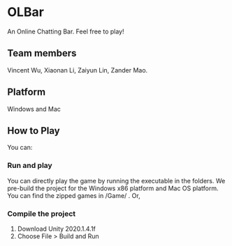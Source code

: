 # OLBar

An Online Chatting Bar. Feel free to play!

## Team members

Vincent Wu, Xiaonan Li, Zaiyun Lin, Zander Mao.  

## Platform

Windows and Mac

## How to Play

You can:  

### Run and play

You can directly play the game by running the executable in the folders. We pre-build the project for the Windows x86 platform and Mac OS platform. You can find the zipped games in /Game/ . Or,  

### Compile the project

1. Download Unity 2020.1.4.1f  
2. Choose File > Build and Run  
